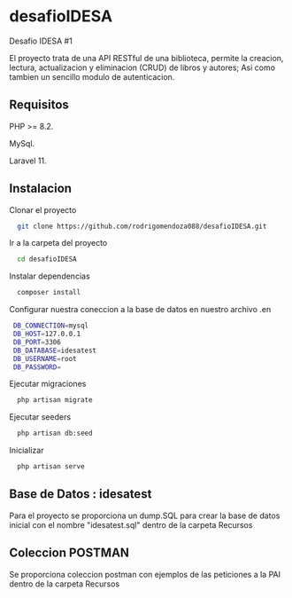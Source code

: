 # desafioIDESA
Desafio IDESA #1

El proyecto trata de una API RESTful de una biblioteca, permite la creacion, lectura, actualizacion y eliminacion (CRUD) de libros y autores; Asi como tambien un sencillo modulo de autenticacion.

## Requisitos
PHP >= 8.2.

MySql.

Laravel 11.

## Instalacion

Clonar el proyecto

```bash
  git clone https://github.com/rodrigomendoza088/desafioIDESA.git
```

Ir a la carpeta del proyecto

```bash
  cd desafioIDESA
```

Instalar dependencias

```bash
  composer install
```
Configurar nuestra coneccion a la base de datos en nuestro archivo .en

```bash
 DB_CONNECTION=mysql
 DB_HOST=127.0.0.1
 DB_PORT=3306
 DB_DATABASE=idesatest
 DB_USERNAME=root
 DB_PASSWORD=
```
Ejecutar migraciones

```bash
  php artisan migrate
```

Ejecutar seeders

```bash
  php artisan db:seed
```
Inicializar

```bash
  php artisan serve
```

## Base de Datos : idesatest

Para el proyecto se proporciona un dump.SQL para crear la base de datos inicial con el nombre "idesatest.sql" dentro de la carpeta Recursos

## Coleccion POSTMAN

Se proporciona coleccion postman con ejemplos de las peticiones a la PAI dentro de la carpeta Recursos

